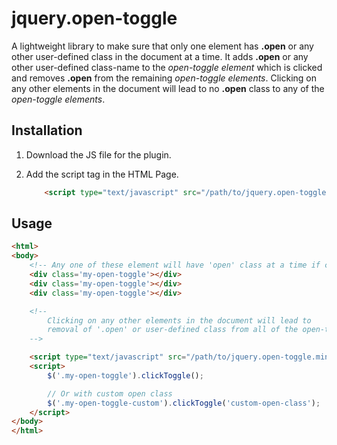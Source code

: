 # jquery.open-toggle
A lightweight library to make sure that only one element has **.open** or any other user-defined class in the document at a time. It adds **.open** or any other user-defined class-name to the *open-toggle element* which is clicked and removes **.open** from the remaining *open-toggle elements*. Clicking on any other elements in the document will lead to no **.open** class to any of the *open-toggle elements*.

## Installation
1. Download the JS file for the plugin.
2. Add the script tag in the HTML Page.

    ```html
        <script type="text/javascript" src="/path/to/jquery.open-toggle.min.js"></script>
    ```

## Usage
```html
<html>
<body>
    <!-- Any one of these element will have 'open' class at a time if clicked on it -->
    <div class='my-open-toggle'></div>
    <div class='my-open-toggle'></div>
    <div class='my-open-toggle'></div>

    <!--  
        Clicking on any other elements in the document will lead to 
        removal of '.open' or user-defined class from all of the open-toggle elements 
    -->

    <script type="text/javascript" src="/path/to/jquery.open-toggle.min.js"></script>
    <script>
        $('.my-open-toggle').clickToggle();

        // Or with custom open class
        $('.my-open-toggle-custom').clickToggle('custom-open-class');
    </script>
</body>
</html>
```
